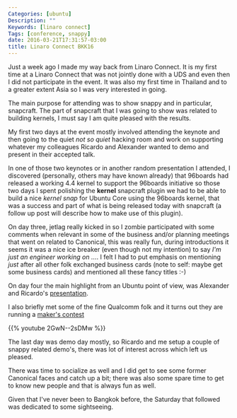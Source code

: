 ```yaml
---
Categories: [ubuntu]
Description: ""
Keywords: [linaro connect]
Tags: [conference, snappy]
date: 2016-03-21T17:31:57-03:00
title: Linaro Connect BKK16
---
```


Just a week ago I made my way back from Linaro Connect. It is my first time at
a Linaro Connect that was not jointly done with a UDS and even then I did not
participate in the event. It was also my first time in Thailand and to a
greater extent Asia so I was very interested in going.

The main purpose for attending was to show snappy and in particular, snapcraft.
The part of snapcraft that I was going to show was related to building kernels,
I must say I am quite pleased with the results.

My first two days at the event mostly involved attending the keynote
and then going to the quiet *not so quiet* hacking room and work on
supporting whatever my colleagues Ricardo and Alexander wanted to demo and
present in their accepted talk.

In one of those two keynotes or in another random presentation I attended, I
discovered (personally, others may have known already) that 96boards had
released a working 4.4 kernel to support the 96boards initiative so those two
days I spent polishing the **kernel** snapcraft plugin we had to be able
to build a nice *kernel snap* for Ubuntu Core using the 96boards kernel, that
was a success and part of what is being released today with snapcraft (a follow
up post will describe how to make use of this plugin).

On day three, jetlag really kicked in so I zombie participated with some
comments when relevant in some of the business and/or planning meetings that
went on related to Canonical, this was really fun, during introductions it
seems it was a nice ice breaker (even though not my intention) to say *I'm just
an engineer working on ...*. I felt I had to put emphasis on mentioning *just*
after all other folk exchanged business cards (note to self: maybe get some
business cards) and mentioned all these fancy titles :-)

On day four the main highlight from an Ubuntu point of view, was Alexander and
Ricardo's [presentation](http://connect.linaro.org/resource/bkk16/bkk16-406/).

I also briefly met some of the fine Qualcomm folk and it turns out they are
running a [maker's contest](https://dragonboardcontest.com/)

{{% youtube 2GwN--2sDMw %}}

The last day was demo day mostly, so Ricardo and me setup a couple of
snappy related demo's, there was lot of interest across which left us
pleased.

There was time to socialize as well and I did get to see some former Canonical
faces and catch up a bit; there was also some spare time to get to know new
people and that is always fun as well.

Given that I've never been to Bangkok before, the Saturday that followed was
dedicated to some sightseeing.
